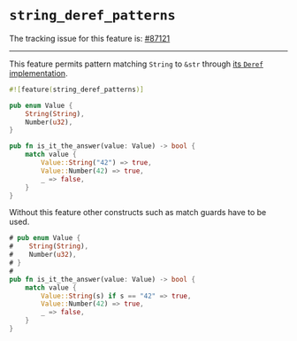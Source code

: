 # `string_deref_patterns`

The tracking issue for this feature is: [#87121]

[#87121]: https://github.com/rust-lang/rust/issues/87121

------------------------

This feature permits pattern matching `String` to `&str` through [its `Deref` implementation].

```rust
#![feature(string_deref_patterns)]

pub enum Value {
    String(String),
    Number(u32),
}

pub fn is_it_the_answer(value: Value) -> bool {
    match value {
        Value::String("42") => true,
        Value::Number(42) => true,
        _ => false,
    }
}
```

Without this feature other constructs such as match guards have to be used.

```rust
# pub enum Value {
#    String(String),
#    Number(u32),
# }
#
pub fn is_it_the_answer(value: Value) -> bool {
    match value {
        Value::String(s) if s == "42" => true,
        Value::Number(42) => true,
        _ => false,
    }
}
```

[its `Deref` implementation]: https://doc.rust-lang.org/std/string/struct.String.html#impl-Deref-for-String
